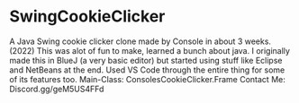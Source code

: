 # SwingCookieClicker
A Java Swing cookie clicker clone made by Console in about 3 weeks. (2022) 
This was alot of fun to make, learned a bunch about java.
I originally made this in BlueJ (a very basic editor) but started using stuff like Eclipse and NetBeans at the end. Used VS Code through the entire thing for some of its features too. 
Main-Class: ConsolesCookieClicker.Frame
Contact Me: Discord.gg/geM5US4FFd
